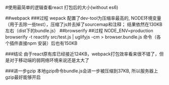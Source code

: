 #使用最简单的逻辑查看react 打包后的大小(without es6)

##webpack
###过程
wepack 配置了dev-tool为压缩率最高的, NODE环境变量（用于去除一些test），压缩了js并去掉了sourcemap和注释； 结果依然在130KB左右（dist下的bundle.js）
##browserify
##过程
NODE_ENV=production browserify -t reactify src/test.js | uglifyjs -cm > browser.bundle.js 命令（各个插件直接npm 安装）后也有150KB

###结论
由于react原有库已经接近124KB，webpack打包效率看来很不错了，但是对于移动端的弱网络环境来说还是太大了

###进一步gzip
本地gzip命令bundle.js会进一步被压缩到37KB, 所以服务器上gzip最好能够开启
